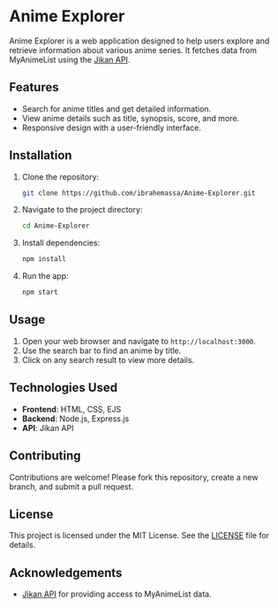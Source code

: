 # Anime Explorer

Anime Explorer is a web application designed to help users explore and retrieve information about various anime series. It fetches data from MyAnimeList using the [Jikan API](https://jikan.moe/).

## Features

- Search for anime titles and get detailed information.
- View anime details such as title, synopsis, score, and more.
- Responsive design with a user-friendly interface.

## Installation

1. Clone the repository:
   ```bash
   git clone https://github.com/ibrahemassa/Anime-Explorer.git
   ```
2. Navigate to the project directory:
   ```bash
   cd Anime-Explorer
   ```
3. Install dependencies:
   ```bash
   npm install
   ```
4. Run the app:
   ```bash
   npm start
   ```

## Usage

1. Open your web browser and navigate to `http://localhost:3000`.
2. Use the search bar to find an anime by title.
3. Click on any search result to view more details.

## Technologies Used

- **Frontend**: HTML, CSS, EJS
- **Backend**: Node.js, Express.js
- **API**: Jikan API

## Contributing

Contributions are welcome! Please fork this repository, create a new branch, and submit a pull request.

## License

This project is licensed under the MIT License. See the [LICENSE](LICENSE) file for details.

## Acknowledgements

- [Jikan API](https://jikan.moe/) for providing access to MyAnimeList data.

